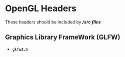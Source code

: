 # OpenGL Headers

These headers should be included by ***/src files***

## Graphics Library FrameWork (GLFW)

- **`glfw3.h`**
